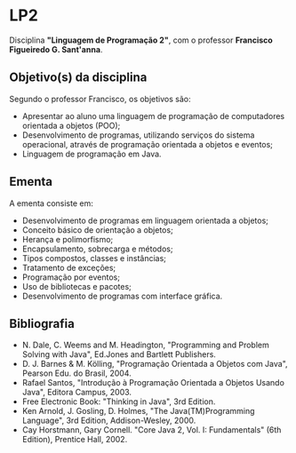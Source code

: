 # LP2
Disciplina **"Linguagem de Programação 2"**, com o professor **Francisco Figueiredo G. Sant'anna**.

##  Objetivo(s) da disciplina
Segundo o professor Francisco, os objetivos são:
- Apresentar ao aluno uma linguagem de programação de computadores orientada a objetos (POO);
- Desenvolvimento de programas, utilizando serviços do sistema operacional, através de programação orientada a objetos e eventos;
- Linguagem de programação em Java.

## Ementa
A ementa consiste em:
- Desenvolvimento de programas em linguagem orientada a objetos;
- Conceito básico de orientação a objetos;
- Herança e polimorfismo;
- Encapsulamento, sobrecarga e métodos;
- Tipos compostos, classes e instâncias;
- Tratamento de exceções;
- Programação por eventos;
- Uso de bibliotecas e pacotes;
- Desenvolvimento de programas com interface gráfica.

## Bibliografia
- N. Dale, C. Weems and M. Headington, "Programming and Problem Solving with Java", Ed.Jones and Bartlett Publishers.
- D. J. Barnes & M. Kölling, "Programação Orientada a Objetos com Java", Pearson Edu. do Brasil, 2004.
- Rafael Santos, "Introdução à Programação Orientada a Objetos Usando Java", Editora Campus, 2003.
- Free Electronic Book: "Thinking in Java", 3rd Edition.
- Ken Arnold, J. Gosling, D. Holmes, "The Java(TM)Programming Language", 3rd Edition, Addison-Wesley, 2000.
- Cay Horstmann, Gary Cornell. "Core Java 2, Vol. I: Fundamentals" (6th Edition), Prentice Hall, 2002.
